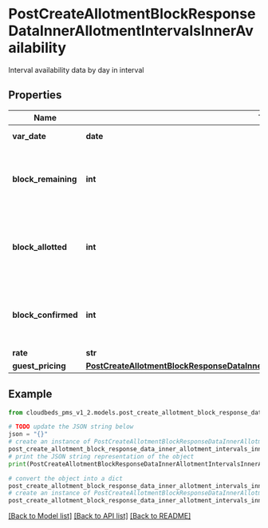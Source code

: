 # PostCreateAllotmentBlockResponseDataInnerAllotmentIntervalsInnerAvailability

Interval availability data by day in interval

## Properties

Name | Type | Description | Notes
------------ | ------------- | ------------- | -------------
**var_date** | **date** | Day within interval | [optional] 
**block_remaining** | **int** | Number of units remaining for the room type for this day | [optional] 
**block_allotted** | **int** | Total number of units available for the room type for this day | [optional] 
**block_confirmed** | **int** | Number of units booked for the room type for this day | [optional] 
**rate** | **str** | the price | [optional] 
**guest_pricing** | [**PostCreateAllotmentBlockResponseDataInnerAllotmentIntervalsInnerAvailabilityGuestPricing**](PostCreateAllotmentBlockResponseDataInnerAllotmentIntervalsInnerAvailabilityGuestPricing.md) |  | [optional] 

## Example

```python
from cloudbeds_pms_v1_2.models.post_create_allotment_block_response_data_inner_allotment_intervals_inner_availability import PostCreateAllotmentBlockResponseDataInnerAllotmentIntervalsInnerAvailability

# TODO update the JSON string below
json = "{}"
# create an instance of PostCreateAllotmentBlockResponseDataInnerAllotmentIntervalsInnerAvailability from a JSON string
post_create_allotment_block_response_data_inner_allotment_intervals_inner_availability_instance = PostCreateAllotmentBlockResponseDataInnerAllotmentIntervalsInnerAvailability.from_json(json)
# print the JSON string representation of the object
print(PostCreateAllotmentBlockResponseDataInnerAllotmentIntervalsInnerAvailability.to_json())

# convert the object into a dict
post_create_allotment_block_response_data_inner_allotment_intervals_inner_availability_dict = post_create_allotment_block_response_data_inner_allotment_intervals_inner_availability_instance.to_dict()
# create an instance of PostCreateAllotmentBlockResponseDataInnerAllotmentIntervalsInnerAvailability from a dict
post_create_allotment_block_response_data_inner_allotment_intervals_inner_availability_from_dict = PostCreateAllotmentBlockResponseDataInnerAllotmentIntervalsInnerAvailability.from_dict(post_create_allotment_block_response_data_inner_allotment_intervals_inner_availability_dict)
```
[[Back to Model list]](../README.md#documentation-for-models) [[Back to API list]](../README.md#documentation-for-api-endpoints) [[Back to README]](../README.md)


